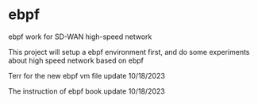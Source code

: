 # ebpf
ebpf work for SD-WAN high-speed network

This project will setup a ebpf environment first, and do some experiments about high speed network based on ebpf

Terr for the new ebpf vm file update 10/18/2023

The instruction of ebpf book update 10/18/2023
